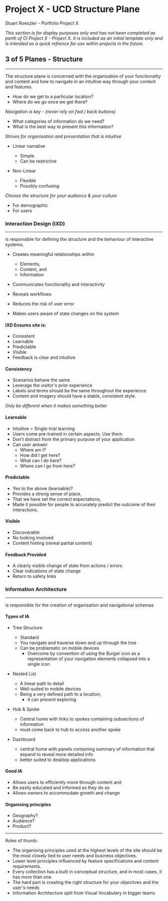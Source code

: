 # Project X - UCD Structure Plane
Stuart Roeszler - Portfolio Project X

_This section is for display purposes only and has not been completed as parth of CI Project X - Project X. It is included as an initial template only and is intended as a quick refrence for use within projects in the future._

## 3 of 5 Planes - Structure
--- 
The structure plane is concerned with the organisation of your functionality and content and how to navigate in an intuitive way through your content and features.
- How do we get to a particular location?
- Where do we go once we get there?

_Navigation is key - (never rely on fwd / back buttons)_

- What categories of information do we need?
- What is the best way to present this information?

_Strives for organisation and presentation that is intuitive_

- Linear narrative
  - Simple
  - Can be restrictive

 - Non-Linear
   - Flexible
   - Possibly confusing

_Choose the structure for your audience & your culture_
- For demographic
- For users

### Interaction Design (IXD)
---
is responsible for defining the structure and the behaviour of interactive systems.

- Creates meaningful relationships within 
  - Elements, 
  - Content, and 
  - Information

- Communicates functionality and interactivity
- Reveals workflows
- Reduces the risk of user error
- Makes users aware of state changes on the system

#### __IXD Ensures site is:__
- Consistent
- Learnable
- Predictable
- Visible
- Feedback is clear and intuitive

#### Consistency
- Scenarios behave the same 
- Leverage the visitor's prior experience
- Labels and terms should be the same throughout the experience.
- Content and imagery should have a stable, consistent style.

_Only be different when it makes something better_

#### Learnable
- Intuitive = Single-trial learning
- Users come pre-trained in certain aspects. Use them.
- Don't distract from the primary purpose of your application
- Can user answer
  - Where am I?
  - How did I get here?
  - What can I do here?
  - Where can I go from here?

#### Predictable
- Yes to the above (learnable)?
- Provides a strong sense of place, 
- That we have set the correct expectations, 
- Made it possible for people to accurately predict the outcome of their interactions.

#### Visible
- Discoverable 
- No looking involved
- Content hinting (reveal partial content)

#### Feedback Provided
- A clearly visible change of state from actions / errors
- Clear indications of state change
- Return to safety links

### Information Architecture 
---
is responsible for the creation of organisation and navigational schemas

#### Types of IA
- Tree Structure
  - Standard
  - You navigate and traverse down and up through the tree
  - Can be problematic on mobile devices
    - Overcome by convention of using the Burger icon as a representation of your navigation elements collapsed into a single icon

- Nested List
  - A linear path to detail
  - Well-suited to mobile devices
  - Being a very defined path to a location; 
    - it can prevent exploring

- Hub & Spoke
  - Central home with links to spokes containing subsections of information
  - must come back to hub to access another spoke

- Dashboard
  - central home with panels containing summary of information that expand to reveal more detailed info
  - better suited to desktop applications

#### Good IA

- Allows users to efficiently move through content and 
- Be easily educated and informed as they do so
- Allows owners to accommodate growth and change

#### Organising principles
- Geography?
- Audience? 
- Product?

---

Rules of thumb:

- The organising principles used at the highest levels of the site should be the most closely tied to user needs and business objectives.
- Lower level principles influenced by feature specifications and content requirements.
- Every collection has a built in conceptual structure, and in most cases, it has more than one.
- The hard part is creating the right structure for your objectives and the user's needs
- Information Architecture split from Visual Vocabulary in bigger teams